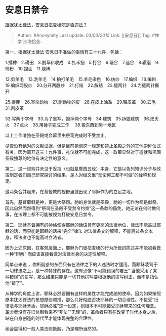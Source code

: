 # 安息日禁令
[跟据犹太律法，安息日掐麦穗吃是否违法？](https://www.zhihu.com/question/28334746/answer/40977196)

> Author: #Anonymity
> Last update: *03/03/2015*
> Link: [[安息日]]
> Tag: #神学
> 沙海拾金:

第一、根据犹太律法 安息日不准做的事情有三十九件，包括：

1.播种　2.耕田　3.割草和收成　4.扎禾捆　5.打谷　6.簸谷　7.选谷　8.辗磨　9.筛粉　10.捏面　11.烧烤

12.剪羊毛　13.洗羊毛　14.拍打羊毛　15.羊毛染色　16.纺纱　17.编织　18.编辫　19.编织两股纱　20.分开两股纱　21.打结　22.解结　23.缝两针　24.为缝两针撕开

25.捉鹿　26.宰杀动物　27.剥动物的皮　28.在皮上涂盐　29.鞣皮革　30.去毛　31.割皮革

32.写两个字母　33.为了重写，擦掉两个字母　34.建筑　35.拆毁建筑　36.熄灭火　37.点火　38.用锤子完成工作 　39.搬东西到另一地区

以上工作唯独在圣殿或会幕里由祭司完成时不受禁止。

尽管没有绝对的文献证据，但是目前猜测这一规定和禁止圣殿之外的其他崇拜仪式有关。因为离开这三十九件事，礼仪就不可能完成，这一政策显然对于造就和巩固圣殿独尊的地位有决定性的意义。

第二、这一规则并未见于妥拉（也就是摩西五经）本身，它是以色列知识分子与政策制定者们自己研究探讨的结果，是人对经文里“无论何工都不可做”的诠释和规定。

这两条合并起来，在基督教的视野里就出现了耶稣作为的立足之地。

首先，基督耶稣是神，更是大祭司。祂的身体就是圣殿，祂的一切作为都是献祭。因此自然而然得到“祭司在圣殿不受禁令约束”这一条款的豁免，祂无论在何时做何事，在法理上都不可能被视为打破安息日禁令。

第二，耶稣基督拥有的神格使得耶稣的话语具有更高的法律地位，律法不能高过耶稣的话，而只能是耶稣的话来“完全”律法 对法律条文的解释，不能高过条文本身，释法者也不能高过立法者。

因为上述原因，在客观层面上，耶稣为门徒掐麦穗的行为所做的陈述并不能被看做一种“辩解” 而应该直接看做对法律本身的决定性解释。

简单点来说 ，你所疑惑的东西只有在法律之下的人违法时才适用。而耶稣凌驾于一切律法之上，是一种特殊的存在。这有点像“不可能错误的君王” 当他采用了某种错误”的拼写，那么结果只能是一切其他拼写要根据他的拼写纠正，而不是指认他“错了”。

从神学的角度上讲，耶稣必然要拥有这样的属性才能完成祂的使命。因为如果按照原本犹太律法的思想原则顺推，那么只好彻底否决耶稣的一切合理性。不接受“旧律法与耶稣矛盾，耶稣必胜”这一设定，则根本不可能接受耶稣带来的任何理念。革命者没有在旧体制看来不“非法”“无理”的，革命者只有在改变了时代本身之后，站在自身创造的时代里才能体现完整的合理性。

祂会显得和一般人类法则抵触，乃是理所当然的。
